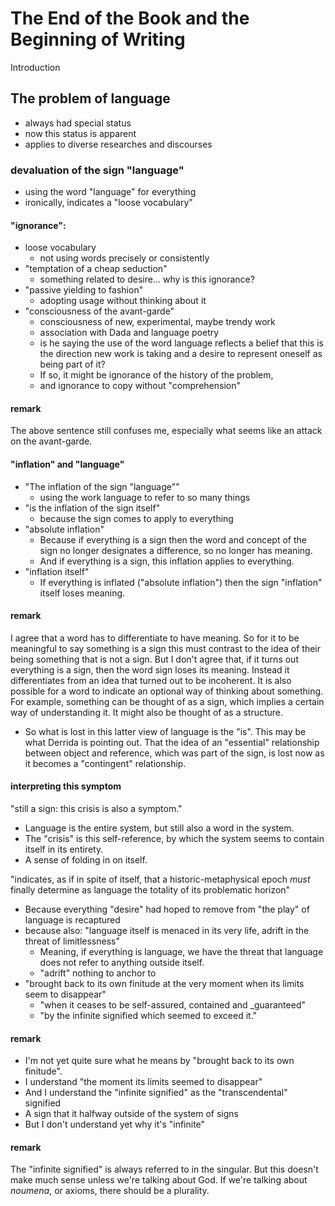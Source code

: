 # The End of the Book and the Beginning of Writing
Introduction

## The problem of language
* always had special status
* now this status is apparent
* applies to diverse researches and discourses

### devaluation of the sign "language"
* using the word "language" for everything
* ironically, indicates a "loose vocabulary"

#### "ignorance":
* loose vocabulary
  * not using words precisely or consistently
* "temptation of a cheap seduction"
  * something related to desire... why is this ignorance?
* "passive yielding to fashion"
  * adopting usage without thinking about it
* "consciousness of the avant-garde"
  * consciousness of new, experimental, maybe trendy work
  * association with Dada and language poetry
  * is he saying the use of the word language reflects a belief that this is the direction new work is taking and a desire to represent oneself as being part of it?
  * If so, it might be ignorance of the history of the problem,
  * and ignorance to copy without "comprehension"

#### remark
The above sentence still confuses me, especially what seems like an attack on the avant-garde.

#### "inflation" and "language"
* "The inflation of the sign "language""
  * using the work language to refer to so many things
* "is the inflation of the sign itself"
  * because the sign comes to apply to everything
* "absolute inflation"
  * Because if everything is a sign then the word and concept of the sign no longer designates a difference, so no longer has meaning.
  * And if everything is a sign, this inflation applies to everything.
* "inflation itself"
  * If everything is inflated ("absolute inflation") then the sign "inflation" itself loses meaning.

#### remark
I agree that a word has to differentiate to have meaning. So for it to be meaningful to say something is a sign this must contrast to the idea of their being something that is not a sign. But I don't agree that, if it turns out everything is a sign, then the word sign loses its meaning. Instead it differentiates from an idea that turned out to be incoherent. It is also possible for a word to indicate an optional way of thinking about something. For example, something can be thought of as a sign, which implies a certain way of understanding it. It might also be thought of as a structure.
* So what is lost in this latter view of language is the "is". This may be what Derrida is pointing out. That the idea of an "essential" relationship between object and reference, which was part of the sign, is lost now as it becomes a "contingent" relationship.

#### interpreting this symptom
"still a sign: this crisis is also a symptom."
* Language is the entire system, but still also a word in the system.
* The "crisis" is this self-reference, by which the system seems to contain itself in its entirety.
* A sense of folding in on itself.

"indicates, as if in spite of itself, that a historic-metaphysical epoch _must_ finally determine as language the totality of its problematic horizon" 
* Because everything "desire" had hoped to remove from "the play" of language is recaptured
* because also: "language itself is menaced in its very life, adrift in the threat of limitlessness"
  * Meaning, if everything is language, we have the threat that language does not refer to anything outside itself.
  * "adrift" nothing to anchor to
* "brought back to its own finitude at the very moment when its limits seem to disappear"
  * "when it ceases to be self-assured, contained and _guaranteed"
  * "by the infinite signified which seemed to exceed it."

#### remark
* I'm not yet quite sure what he means by "brought back to its own finitude".
* I understand "the moment its limits seemed to disappear"
* And I understand the "infinite signified" as the "transcendental" signified
* A sign that it halfway outside of the system of signs
* But I don't understand yet why it's "infinite"

#### remark
The "infinite signified" is always referred to in the singular. But this doesn't make much sense unless we're talking about God. If we're talking about _noumena_, or axioms, there should be a plurality.
